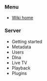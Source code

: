 ### Menu
* [Wiki home](home)

### Server

* Getting started
* Metadata
* Users
* Dlna
* Live TV
* Playback
* Plugins